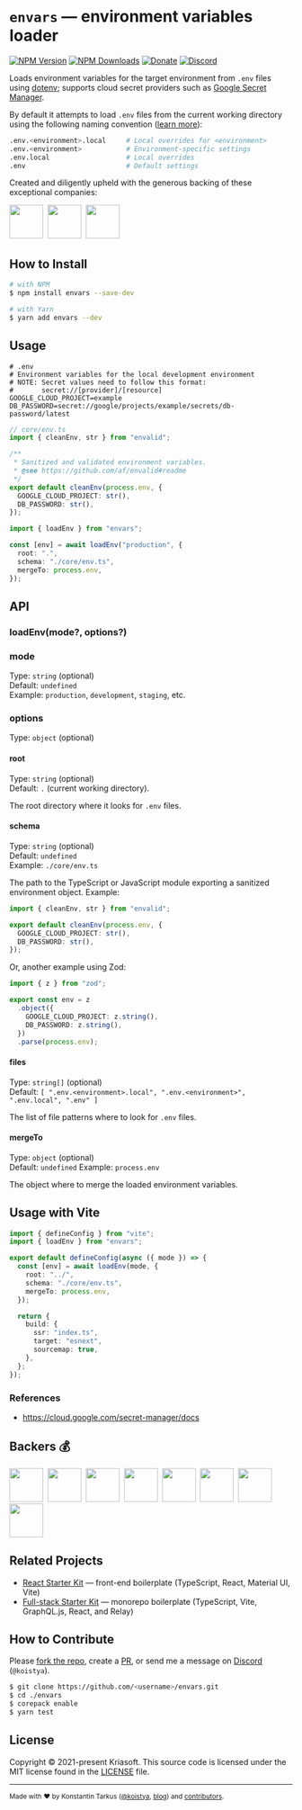# `envars` — environment variables loader

[![NPM Version](https://img.shields.io/npm/v/envars?style=flat-square)](https://www.npmjs.com/package/envars)
[![NPM Downloads](https://img.shields.io/npm/dm/envars?style=flat-square)](https://www.npmjs.com/package/envars)
[![Donate](https://img.shields.io/badge/dynamic/json?color=%23ff424d&label=Patreon&style=flat-square&query=data.attributes.patron_count&suffix=%20patrons&url=https%3A%2F%2Fwww.patreon.com%2Fapi%2Fcampaigns%2F233228)](http://patreon.com/koistya)
[![Discord](https://img.shields.io/discord/643523529131950086?label=Chat&style=flat-square)](https://discord.gg/bSsv7XM)

Loads environment variables for the target environment from `.env` files using [dotenv](https://github.com/motdotla/dotenv); supports cloud secret providers such as [Google Secret Manager](https://cloud.google.com/secret-manager).

By default it attempts to load `.env` files from the current working directory using the following naming convention ([learn more](https://vitejs.dev/guide/env-and-mode.html#env-files)):

```bash
.env.<environment>.local     # Local overrides for <environment>
.env.<environment>           # Environment-specific settings
.env.local                   # Local overrides
.env                         # Default settings
```

Created and diligently upheld with the generous backing of these exceptional companies:

<a href="https://reactstarter.com/s/1"><img src="https://reactstarter.com/s/1.png" height="60" /></a>&nbsp;&nbsp;<a href="https://reactstarter.com/s/2"><img src="https://reactstarter.com/s/2.png" height="60" /></a>&nbsp;&nbsp;<a href="https://reactstarter.com/s/3"><img src="https://reactstarter.com/s/3.png" height="60" /></a>

## How to Install

```bash
# with NPM
$ npm install envars --save-dev

# with Yarn
$ yarn add envars --dev
```

## Usage

```dotenv
# .env
# Environment variables for the local development environment
# NOTE: Secret values need to follow this format:
#       secret://[provider]/[resource]
GOOGLE_CLOUD_PROJECT=example
DB_PASSWORD=secret://google/projects/example/secrets/db-password/latest
```

```ts
// core/env.ts
import { cleanEnv, str } from "envalid";

/**
 * Sanitized and validated environment variables.
 * @see https://github.com/af/envalid#readme
 */
export default cleanEnv(process.env, {
  GOOGLE_CLOUD_PROJECT: str(),
  DB_PASSWORD: str(),
});
```

```ts
import { loadEnv } from "envars";

const [env] = await loadEnv("production", {
  root: ".",
  schema: "./core/env.ts",
  mergeTo: process.env,
});
```

## API

### loadEnv(mode?, options?)

### mode

Type: `string` (optional)<br>
Default: `undefined`<br>
Example: `production`, `development`, `staging`, etc.

### options

Type: `object` (optional)

#### root

Type: `string` (optional)<br>
Default: `.` (current working directory).

The root directory where it looks for `.env` files.

#### schema

Type: `string` (optional)<br>
Default: `undefined`<br>
Example: `./core/env.ts`

The path to the TypeScript or JavaScript module exporting a sanitized environment object. Example:

```ts
import { cleanEnv, str } from "envalid";

export default cleanEnv(process.env, {
  GOOGLE_CLOUD_PROJECT: str(),
  DB_PASSWORD: str(),
});
```

Or, another example using Zod:

```ts
import { z } from "zod";

export const env = z
  .object({
    GOOGLE_CLOUD_PROJECT: z.string(),
    DB_PASSWORD: z.string(),
  })
  .parse(process.env);
```

#### files

Type: `string[]` (optional)<br>
Default: `[
  ".env.<environment>.local",
  ".env.<environment>",
  ".env.local",
  ".env"
]`

The list of file patterns where to look for `.env` files.

#### mergeTo

Type: `object` (optional)<br>
Default: `undefined`
Example: `process.env`

The object where to merge the loaded environment variables.

## Usage with Vite

```ts
import { defineConfig } from "vite";
import { loadEnv } from "envars";

export default defineConfig(async ({ mode }) => {
  const [env] = await loadEnv(mode, {
    root: "../",
    schema: "./core/env.ts",
    mergeTo: process.env,
  });

  return {
    build: {
      ssr: "index.ts",
      target: "esnext",
      sourcemap: true,
    },
  };
});
```

### References

- https://cloud.google.com/secret-manager/docs

## Backers 💰

<a href="https://reactstarter.com/b/1"><img src="https://reactstarter.com/b/1.png" height="60" /></a>&nbsp;&nbsp;<a href="https://reactstarter.com/b/2"><img src="https://reactstarter.com/b/2.png" height="60" /></a>&nbsp;&nbsp;<a href="https://reactstarter.com/b/3"><img src="https://reactstarter.com/b/3.png" height="60" /></a>&nbsp;&nbsp;<a href="https://reactstarter.com/b/4"><img src="https://reactstarter.com/b/4.png" height="60" /></a>&nbsp;&nbsp;<a href="https://reactstarter.com/b/5"><img src="https://reactstarter.com/b/5.png" height="60" /></a>&nbsp;&nbsp;<a href="https://reactstarter.com/b/6"><img src="https://reactstarter.com/b/6.png" height="60" /></a>&nbsp;&nbsp;<a href="https://reactstarter.com/b/7"><img src="https://reactstarter.com/b/7.png" height="60" /></a>&nbsp;&nbsp;<a href="https://reactstarter.com/b/8"><img src="https://reactstarter.com/b/8.png" height="60" /></a>

## Related Projects

- [React Starter Kit](https://github.com/kriasoft/react-starter-kit) — front-end boilerplate (TypeScript, React, Material UI, Vite)
- [Full-stack Starter Kit](https://github.com/kriasoft/relay-starter-kit) — monorepo boilerplate (TypeScript, Vite, GraphQL.js, React, and Relay)

## How to Contribute

Please [fork the repo](https://github.com/kriasoft/envars/fork), create a [PR](https://docs.github.com/github/collaborating-with-issues-and-pull-requests/creating-a-pull-request), or send me a message on [Discord](https://discord.gg/bSsv7XM) (`@koistya`).

```bash
$ git clone https://github.com/<username>/envars.git
$ cd ./envars
$ corepack enable
$ yarn test
```

## License

Copyright © 2021-present Kriasoft. This source code is licensed under the MIT license found in the
[LICENSE](https://github.com/kriasoft/envars/blob/main/LICENSE) file.

---

<sup>Made with ♥ by Konstantin Tarkus ([@koistya](https://twitter.com/koistya), [blog](https://medium.com/@koistya))
and [contributors](https://github.com/kriasoft/envars/graphs/contributors).</sup>
